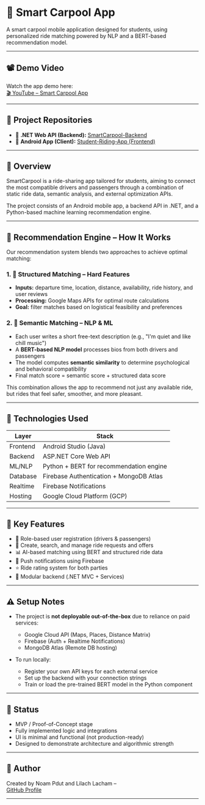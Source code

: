 # 🚗 Smart Carpool App

A smart carpool mobile application designed for students, using personalized ride matching powered by NLP and a BERT-based recommendation model.

---

## 📽️ Demo Video  
Watch the app demo here:  
[🎬 YouTube – Smart Carpool App](https://www.youtube.com/watch?v=vE8tia67qhk)

---

## 📂 Project Repositories

- 🔧 **.NET Web API (Backend):** [SmartCarpool-Backend](https://github.com/noampdut/Student-Riding-App-Server-Side-.git)
- 📱 **Android App (Client):** [Student-Riding-App (Frontend)](https://github.com/noampdut/Student-Riding-App-Android.git)

---


## 📱 Overview

SmartCarpool is a ride-sharing app tailored for students, aiming to connect the most compatible drivers and passengers through a combination of static ride data, semantic analysis, and external optimization APIs.

The project consists of an Android mobile app, a backend API in .NET, and a Python-based machine learning recommendation engine.

---

## 🧠 Recommendation Engine – How It Works

Our recommendation system blends two approaches to achieve optimal matching:

### 1. 🔢 Structured Matching – Hard Features
- **Inputs:** departure time, location, distance, availability, ride history, and user reviews
- **Processing:** Google Maps APIs for optimal route calculations
- **Goal:** filter matches based on logistical feasibility and preferences

### 2. 🧠 Semantic Matching – NLP & ML
- Each user writes a short free-text description (e.g., "I'm quiet and like chill music")
- A **BERT-based NLP model** processes bios from both drivers and passengers
- The model computes **semantic similarity** to determine psychological and behavioral compatibility
- Final match score = semantic score + structured data score

This combination allows the app to recommend not just any available ride, but rides that feel safer, smoother, and more pleasant.

---

## 🔧 Technologies Used

| Layer       | Stack                                      |
|-------------|--------------------------------------------|
| Frontend    | Android Studio (Java)                      |
| Backend     | ASP.NET Core Web API                       |
| ML/NLP      | Python + BERT for recommendation engine    |
| Database    | Firebase Authentication + MongoDB Atlas    |
| Realtime    | Firebase Notifications                     |
| Hosting     | Google Cloud Platform (GCP)                |

---

## 🧩 Key Features

- 🔐 Role-based user registration (drivers & passengers)
- 📍 Create, search, and manage ride requests and offers
- 📊 AI-based matching using BERT and structured ride data
- 🔔 Push notifications using Firebase
- ⭐ Ride rating system for both parties
- 🧱 Modular backend (.NET MVC + Services)


---

## ⚠️ Setup Notes

- The project is **not deployable out-of-the-box** due to reliance on paid services:
  - Google Cloud API (Maps, Places, Distance Matrix)
  - Firebase (Auth + Realtime Notifications)
  - MongoDB Atlas (Remote DB hosting)

- To run locally:
  - Register your own API keys for each external service
  - Set up the backend with your connection strings
  - Train or load the pre-trained BERT model in the Python component

---

## 📌 Status

- MVP / Proof-of-Concept stage
- Fully implemented logic and integrations
- UI is minimal and functional (not production-ready)
- Designed to demonstrate architecture and algorithmic strength

---

## 👤 Author

Created by Noam Pdut and Lilach Lacham –  
[GitHub Profile](https://github.com/noampdut)

---



